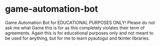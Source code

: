 # game-automation-bot

Game Automation Bot for EDUCATIONAL PURPOSES ONLY! 
Please do not ask me what Game this is for as this completely violates their term of agreements. 
Again this is for educational purposes only and not meant to be used for anything, but for me to learn pyautogui and tkinter libraries. 
